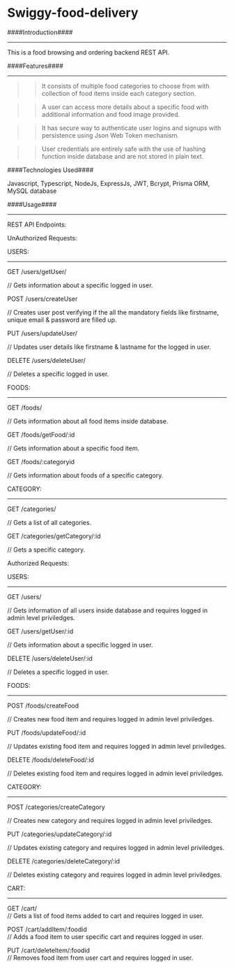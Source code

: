 # Swiggy-food-delivery

####Introduction####
___________________________________________________________________________
This is a food browsing and ordering backend REST API.

####Features####
___________________________________________________________________________

>> It consists of multiple food categories to choose from with collection of food items inside each category section.

>> A user can access more details about a specific food with additional information and food image provided.

>> It has secure way to authenticate user logins and signups with persistence using Json Web Token mechanism.

>> User credentials are entirely safe with the use of hashing function inside database and are not stored in plain text.

####Technologies Used####

Javascript, Typescript, NodeJs, ExpressJs, JWT, Bcrypt, Prisma ORM, MySQL database

####Usage####
_____________________________________________________________________________

REST API Endpoints:

UnAuthorized Requests:

USERS:
______________________________________________________________________________
GET /users/getUser/		

// Gets information about a specific logged in user.

POST /users/createUser			

// Creates user post verifying if the all the mandatory fields like firstname,  unique email & password are filled up.

PUT /users/updateUser/	

// Updates user details like firstname & lastname for the logged in user.

DELETE /users/deleteUser/

// Deletes a specific logged in user.

FOODS:
______________________________________________________________________________
GET /foods/						

// Gets information about all food items inside database.

GET /foods/getFood/:id			

// Gets information about a specific food item.

GET /foods/:categoryid			

// Gets information about foods of a specific category.

CATEGORY:
______________________________________________________________________________
GET /categories/				

// Gets a list of all categories.

GET /categories/getCategory/:id		

// Gets a specific category.

Authorized Requests:

USERS:
_______________________________________________________________________________
GET /users/						

// Gets information of all users inside database and requires logged in admin level priviledges.

GET /users/getUser/:id	

// Gets information about a specific logged in user.

DELETE /users/deleteUser/:id

// Deletes a specific logged in user.

FOODS:
_______________________________________________________________________________
POST /foods/createFood			

// Creates new food item and requires logged in admin level priviledges.

PUT /foods/updateFood/:id		

// Updates existing food item and requires logged in admin level priviledges.

DELETE /foods/deleteFood/:id	

// Deletes existing food item and requires logged in admin level priviledges.

CATEGORY:
________________________________________________________________________________
POST /categories/createCategory		

// Creates new category and requires logged in admin level priviledges.

PUT /categories/updateCategory/:id		

// Updates existing category and requires logged in admin level priviledges.

DELETE /categories/deleteCategory/:id	

// Deletes existing category and requires logged in admin level priviledges.

CART:
________________________________________________________________________________
GET /cart/						
// Gets a list of food items added to cart and requires logged in user.

POST /cart/addItem/:foodid		
// Adds a food item to user specific cart and requires logged in user.

PUT /cart/deleteItem/:foodid	
// Removes food item from user cart and requires logged in user.

